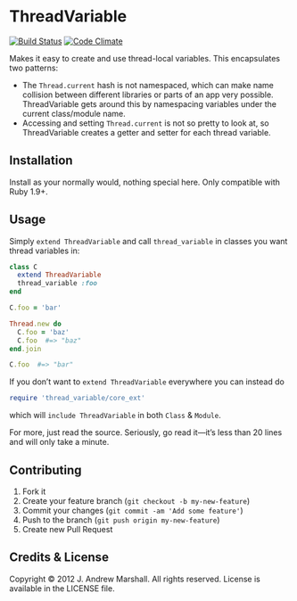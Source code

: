 # ThreadVariable

[![Build Status](https://secure.travis-ci.org/amarshall/thread_variable.png)](http://travis-ci.org/amarshall/thread_variable)
[![Code Climate](https://codeclimate.com/github/amarshall/thread_variable/badges)](https://codeclimate.com/github/amarshall/thread_variable)

Makes it easy to create and use thread-local variables. This encapsulates two patterns:

- The `Thread.current` hash is not namespaced, which can make name collision between different libraries or parts of an app very possible. ThreadVariable gets around this by namespacing variables under the current class/module name.
- Accessing and setting `Thread.current` is not so pretty to look at, so ThreadVariable creates a getter and setter for each thread variable.

## Installation

Install as your normally would, nothing special here. Only compatible with Ruby 1.9+.

## Usage

Simply `extend ThreadVariable` and call `thread_variable` in classes you want thread variables in:

```ruby
class C
  extend ThreadVariable
  thread_variable :foo
end

C.foo = 'bar'

Thread.new do
  C.foo = 'baz'
  C.foo  #=> "baz"
end.join

C.foo  #=> "bar"
```

If you don’t want to `extend ThreadVariable` everywhere you can instead do

```ruby
require 'thread_variable/core_ext'
```

which will `include ThreadVariable` in both `Class` & `Module`.

For more, just read the source. Seriously, go read it—it’s less than 20 lines and will only take a minute.

## Contributing

1. Fork it
2. Create your feature branch (`git checkout -b my-new-feature`)
3. Commit your changes (`git commit -am 'Add some feature'`)
4. Push to the branch (`git push origin my-new-feature`)
5. Create new Pull Request

## Credits & License

Copyright © 2012 J. Andrew Marshall. All rights reserved.
License is available in the LICENSE file.
